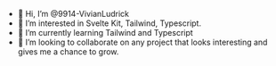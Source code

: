 - 👋 Hi, I’m @9914-VivianLudrick
- 👀 I’m interested in Svelte Kit, Tailwind, Typescript.  
- 🌱 I’m currently learning Tailwind and Typescript
- 💞️ I’m looking to collaborate on any project that looks interesting and gives me a chance to grow.

<!---
9914-VivianLudrick/9914-VivianLudrick is a ✨ special ✨ repository because its `README.md` (this file) appears on your GitHub profile.
You can click the Preview link to take a look at your changes.
--->
